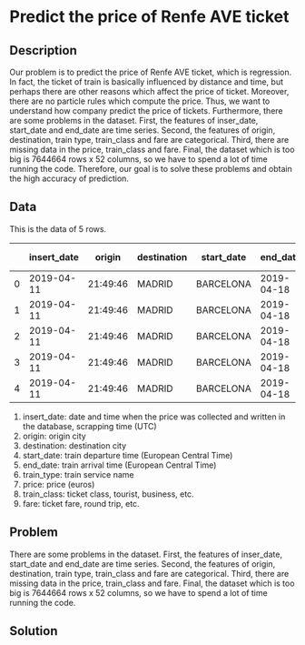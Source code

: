 # Predict the price of Renfe AVE ticket

## Description
Our problem is to predict the price of Renfe AVE ticket, which is regression. In fact, the ticket of train is basically influenced by distance and time, but perhaps there are other reasons which affect the price of ticket. Moreover, there are no particle rules which compute the price. Thus, we want to understand how company predict the price of tickets. Furthermore, there are some problems in the dataset. First, the features of inser_date, start_date and end_date are time series. Second, the features of origin, destination, train type, train_class and fare are categorical. Third, there are missing data in the price, train_class and fare. Final, the dataset which is too big is 7644664 rows x 52 columns, so we have to spend a lot of time running the code. Therefore, our goal is to solve these problems and obtain the high accuracy of prediction.

## Data

This is the data of 5 rows.

||insert_date|origin|destination|start_date|end_date|train_type	price|train_class|fare
| --- | --- | --- | --- | --- | --- | --- | --- | --- |
0|2019-04-11|21:49:46|MADRID|BARCELONA|2019-04-18|05:50:00|2019-04-18|08:55:00|AVE|68.95|Preferente|Promo
1|2019-04-11|21:49:46|MADRID|BARCELONA|2019-04-18|06:30:00|2019-04-18|09:20:00|AVE|75.40|Turista|Promo
2|2019-04-11|21:49:46|MADRID|BARCELONA|2019-04-18|07:00:00|2019-04-18|09:30:00|AVE|106.75|Turista|Plus	Promo
3|2019-04-11|21:49:46|MADRID|BARCELONA|2019-04-18|07:30:00|2019-04-18|10:40:00|AVE|90.50|Turista|Plus	Promo
4|2019-04-11|21:49:46|MADRID|BARCELONA|2019-04-18|08:00:00|2019-04-18|10:30:00|AVE|88.95|Turista|Promo

1. insert_date: date and time when the price was collected and written in the database, scrapping time (UTC)
2. origin: origin city
3. destination: destination city
4. start_date: train departure time (European Central Time)
5. end_date: train arrival time (European Central Time)
6. train_type: train service name
7. price: price (euros)
8. train_class: ticket class, tourist, business, etc.
9. fare: ticket fare, round trip, etc.

## Problem

There are some problems in the dataset. First, the features of inser_date, start_date and end_date are time series. Second, the features of origin, destination, train type, train_class and fare are categorical. Third, there are missing data in the price, train_class and fare. Final, the dataset which is too big is 7644664 rows x 52 columns, so we have to spend a lot of time running the code. 

## Solution


